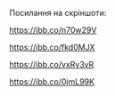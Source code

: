 Посилання на скріншоти:

https://ibb.co/n70w29V

https://ibb.co/fkd0MJX

https://ibb.co/vxRy3vR

https://ibb.co/0jmL99K
